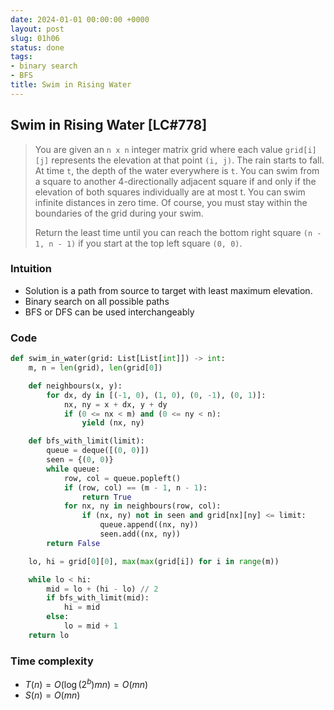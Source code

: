 ```yaml
---
date: 2024-01-01 00:00:00 +0000
layout: post
slug: 01h06
status: done
tags:
- binary search
- BFS
title: Swim in Rising Water
---
```


## Swim in Rising Water [LC#778]
> You are given an `n x n` integer matrix grid where each value `grid[i][j]` represents the elevation at that point `(i, j)`. The rain starts to fall. At time `t`, the depth of the water everywhere is `t`. You can swim from a square to another 4-directionally adjacent square if and only if the elevation of both squares individually are at most t. You can swim infinite distances in zero time. Of course, you must stay within the boundaries of the grid during your swim.
>
> Return the least time until you can reach the bottom right square `(n - 1, n - 1)` if you start at the top left square `(0, 0)`.

### Intuition
- Solution is a path from source to target with least maximum elevation.
- Binary search on all possible paths 
- BFS or DFS can be used interchangeably

### Code
```python
def swim_in_water(grid: List[List[int]]) -> int:
    m, n = len(grid), len(grid[0])

    def neighbours(x, y):
        for dx, dy in [(-1, 0), (1, 0), (0, -1), (0, 1)]:
            nx, ny = x + dx, y + dy
            if (0 <= nx < m) and (0 <= ny < n):
                yield (nx, ny)

    def bfs_with_limit(limit):
        queue = deque([(0, 0)])
        seen = {(0, 0)}
        while queue:
            row, col = queue.popleft()
            if (row, col) == (m - 1, n - 1):
                return True
            for nx, ny in neighbours(row, col):
                if (nx, ny) not in seen and grid[nx][ny] <= limit:
                    queue.append((nx, ny))
                    seen.add((nx, ny))
        return False

    lo, hi = grid[0][0], max(max(grid[i]) for i in range(m))

    while lo < hi:
        mid = lo + (hi - lo) // 2
        if bfs_with_limit(mid):
            hi = mid
        else:
            lo = mid + 1
    return lo
```

### Time complexity
- $T(n) = O(\log(2^b) mn) = O(mn)$
- $S(n) = O(mn)$